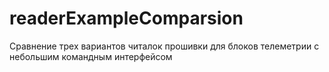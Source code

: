 # readerExampleComparsion
Сравнение трех вариантов читалок прошивки для блоков телеметрии с небольшим командным интерфейсом
